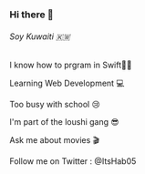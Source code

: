 ### Hi there 👋

###### Soy Kuwaiti 🇰🇼

I know how to prgram in Swift🦅🤓 

Learning Web Development 💻

Too busy with school 😢

I'm part of the loushi gang 😎

Ask me about movies 🎬  

Follow me on Twitter : @ItsHab05
